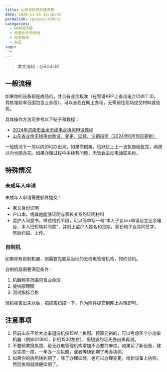 ```yaml
---
title: 山东省执照办理流程
date: 2024-11-25 22:16:42
permalink: /pages/cb2dcc/
categories:
  - HamCQ手册
  - 走进业余无线电
  - 办事指南
  - 办证
tags:
  - 
---
```


> 本文编辑：@BG4IJK

## 一般流程

如果你的设备都是成品机，并且有业余核准（在智谱APP上查询电台CMIIT ID，其核准频率范围包含业余段），可以全程在网上办理，无需前往现场提交材料或验机。

具体操作方法可参考以下帖子和教程：

* [2024年济南市业余无线电台执照申请教程](https://mp.weixin.qq.com/s/QjzY6vXN3YxBdJlzoj4n4A)
* [山东省业余无线电台新设、变更、延续、注销指南（2024年6月19日更新）](https://forum.hamcq.cn/d/1936)

一般情况下一周以内即可办出来。如果你倒霉，恰好赶上上一波执照刚批完，两周以内也能办完。如果办理过程中手续有问题，无管会主动电话联系你。

## 特殊情况

### 未成年人申请

未成年人申请需要额外提交：

* 家长身份证明
* 户口本，或其他能够证明与家长关系的证明材料
* 监护人同意书。样式格式不限，可以简单写一句“本人子女xxx申请设立业余电台，本人已知晓并同意”，并附上监护人姓名和日期，家长和子女共同签字，然后扫描、上传。

### 自制机

如果你有自制机器，则需要先联系当地的无线电管理机构，预约验机。

自制机器需要满足条件：

1. 机器频率范围包含业余段
2. 提供原理图
3. 测试指标合格

验机报告出来以后，把报告扫描一下，作为附件提交到网上办理即可。

## 注意事项

1. 目前山东不给大功率短波机按15W上执照。预算充裕的，可以考虑买个小功率机器（例如G106C，新机1500左右），把短波的证先办出来再说。
2. 不要频繁换执照，给无线电管理机构增加不必要的麻烦。如果买了新设备，建议先攒一攒，一年办一次执照，或者等快到期了再办执照。
3. 如果你的执照快到期了，除了办理延续，也可以办理变更，给新设备上执照，然后执照就顺便续期了。
